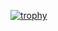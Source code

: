 [![trophy](https://github-profile-trophy.vercel.app/?username=DataZer095)](https://github.com/ryo-ma/github-profile-trophy)
